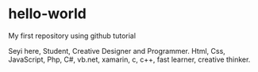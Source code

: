 # hello-world
My first repository using github tutorial

Seyi here, Student, Creative Designer and Programmer.
Html, Css, JavaScript, Php, C#, vb.net,  xamarin, c, c++, fast learner, creative thinker.
